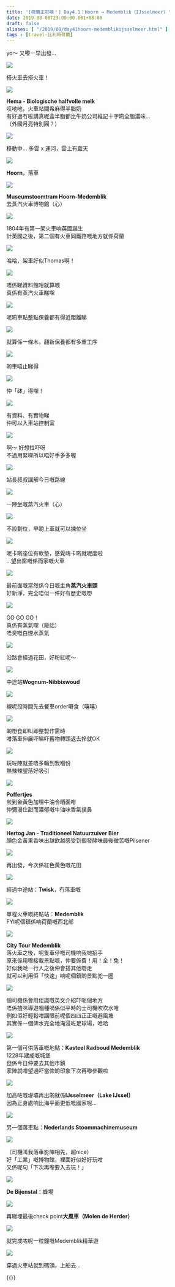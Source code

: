 ```yaml
---
title: '[荷蘭正呀喂！] Day4.1：Hoorn → Medemblik（IJsselmeer）'
date: 2019-08-08T23:00:00.001+08:00
draft: false
aliases: [ "/2019/08/day41hoorn-medemblikijsselmeer.html" ]
tags : [travel-比利時荷蘭]
---
```


yo～ 又嚟一早出發...  

![](/images/amsterdam4z1.jpg)

搭火車去搭火車！  

![](/images/amsterdam4z2.jpg)

**Hema - Biologische halfvolle melk**  
哎吔吔，火車站間希麻得半脂奶  
有好過冇啦講真呢盒半脂都比牛奶公司維記十字啲全脂濃味...  
（外國月亮特別圓？）  

![](/images/amsterdam4z3.jpg)

移動中... 多雲 x 運河，雲上有藍天  

![](/images/amsterdam4z4.jpg)

**Hoorn**，落車  

![](/images/amsterdam4z5.jpg)

**Museumstoomtram Hoorn-Medemblik**  
去蒸汽火車博物館（心）  

![](/images/amsterdam4z6.jpg)

1804年有第一架火車响英國誕生  
計英國之後，第二個有火車同鐵路嘅地方就係荷蘭  

![](/images/amsterdam4z7.jpg)

哈哈，架車好似Thomas啊！  

![](/images/amsterdam4z8.jpg)

唔係睇資料館咁就算嘅  
真係有蒸汽火車睇㗎  

![](/images/amsterdam4z9.jpg)

呢啲車點整點保養都有得近距離睇  

![](/images/amsterdam4z10.jpg)

就算係一條木，翻新保養都有多重工序  

![](/images/amsterdam4z11.jpg)

啲車唔止睇得  

![](/images/amsterdam4z12.jpg)

仲「砵」得㗎！  

![](/images/amsterdam4z13.jpg)

有資料、有實物睇  
仲可以入車站控制室  

![](/images/amsterdam4z14.jpg)

啊～ 好想拉吓呀  
不過用緊㗎所以唔好手多多喔  

![](/images/amsterdam4z15.jpg)

站長叔叔講解今日嘅路線  

![](/images/amsterdam4z16.jpg)

一陣坐嘅蒸汽火車（心）  

![](/images/amsterdam4z17.jpg)

不設劃位，早啲上車就可以揀位坐  

![](/images/amsterdam4z18.jpg)

呢卡啲座位有軟墊，感覺嗨卡啲就呢度啦  
...望出窗嘅係而家嘅火車  

![](/images/amsterdam4z19.jpg)

最前面嘅當然係今日嘅主角**蒸汽火車頭**  
好新淨，完全唔似一件好有歷史嘅嘢  

![](/images/amsterdam4z20.jpg)

GO GO GO！  
真係有蒸氣㗎（廢話）  
唔臭嘅白煙水蒸氣  

![](/images/amsterdam4z21.jpg)

沿路會經過花田，好粉紅呢～  

![](/images/amsterdam4z22.jpg)

中途站**Wognum-Nibbixwoud**  

![](/images/amsterdam4z23.jpg)

襯呢段時間先去餐車order嘢食（嘻嘻）  

![](/images/amsterdam4z24.jpg)

啲嘢食即叫即整製作需時  
咁落車伸展吓睇吓舊物轉頭返去拎就OK  

![](/images/amsterdam4z25.jpg)

玩咗陣就差唔多輪到我嗰份  
熱辣辣望落好吸引  

![](/images/amsterdam4z26.jpg)

**Poffertjes**  
煎到金黃色加埋牛油令晒面咁  
仲彌漫住甜而濃郁嘅牛油味香氣撲鼻  

![](/images/amsterdam4z27.jpg)

**Hertog Jan - Traditioneel Natuurzuiver Bier**  
顏色金黃果香味出越飲越感受到個發酵味最後微苦嘅Pilsener  

![](/images/amsterdam4z28.jpg)

再出發，今次係紅色黃色嘅花田  

![](/images/amsterdam4z29.jpg)

經過中途站：**Twisk**，冇落車嘅  

![](/images/amsterdam4z30.jpg)

單程火車嘅終點站：**Medemblik**  
FYI呢個鎮係响荷蘭嘅西北部  

![](/images/amsterdam4z31.jpg)

**City Tour Medemblik**  
落火車之後，呢隻車仔嘅司機响我哋招手  
原來係用嚟接載景點嘅，仲要係費！用！全！免！  
好似我哋一行人之後仲會搭其他嘢走  
就可以利用佢「快速」响呢個鎮啲景點兜一圈  

![](/images/amsterdam4z32.jpg)

個司機係會用佢識嘅英文介紹吓呢個地方  
唔係揸咪導遊嗰種喎係似平時的士司機吹吹水咁  
例如佢好輕鬆咁講眼前呢個四四正正嘅避風塘  
其實係一個俾水完全地淹浸咗足球場，哈哈  

![](/images/amsterdam4z33.jpg)

第一個可供落車嘅地點：**Kasteel Radboud Medemblik**  
1228年建成嘅城堡  
但係今日仲要去其他市鎮  
家陣就咁望過吓當俾啲印象下次再嚟參觀啦  

![](/images/amsterdam4z34.jpg)

加高咗嘅堤壩再出啲就係**IJsselmeer（Lake IJssel）**  
因為正身處响比海平面更低嘅國家呢...  

![](/images/amsterdam4z35.jpg)

另一個落車點：**Nederlands Stoommachinemuseum**  

![](/images/amsterdam4z36.jpg)

（司機叫我落車影陣相先，超nice）  
好「工業」嘅博物館，裡面好似好好玩咁  
又係呢句「下次再嚟要入去玩！」  

![](/images/amsterdam4z37.jpg)

**De Bijenstal**：蜂場  

![](/images/amsterdam4z38.jpg)

再睇埋最後check point**大風車（Molen de Herder）**  

![](/images/amsterdam4z39.jpg)

就完成咗呢一粒鐘嘅Medemblik精華遊  

![](/images/amsterdam4z40.jpg)

穿過火車站就到碼頭，上船去...  
  
  

{{<amsterdam>}}  
